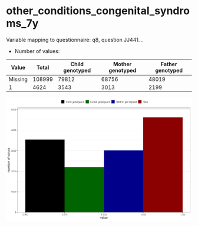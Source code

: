 # other_conditions_congenital_syndroms_7y
Variable mapping to questionnaire: q8, question JJ441.
.
- Number of values:

| Value | Total | Child genotyped | Mother genotyped | Father genotyped |
| ----- | ----- | --------------- | ---------------- | ---------------- |
| Missing | 108999 | 79812 | 68756 | 48019 |
| 1 | 4624 | 3543 | 3013 |2199 |



![](other_conditions_congenital_syndroms_7y_n.png)



